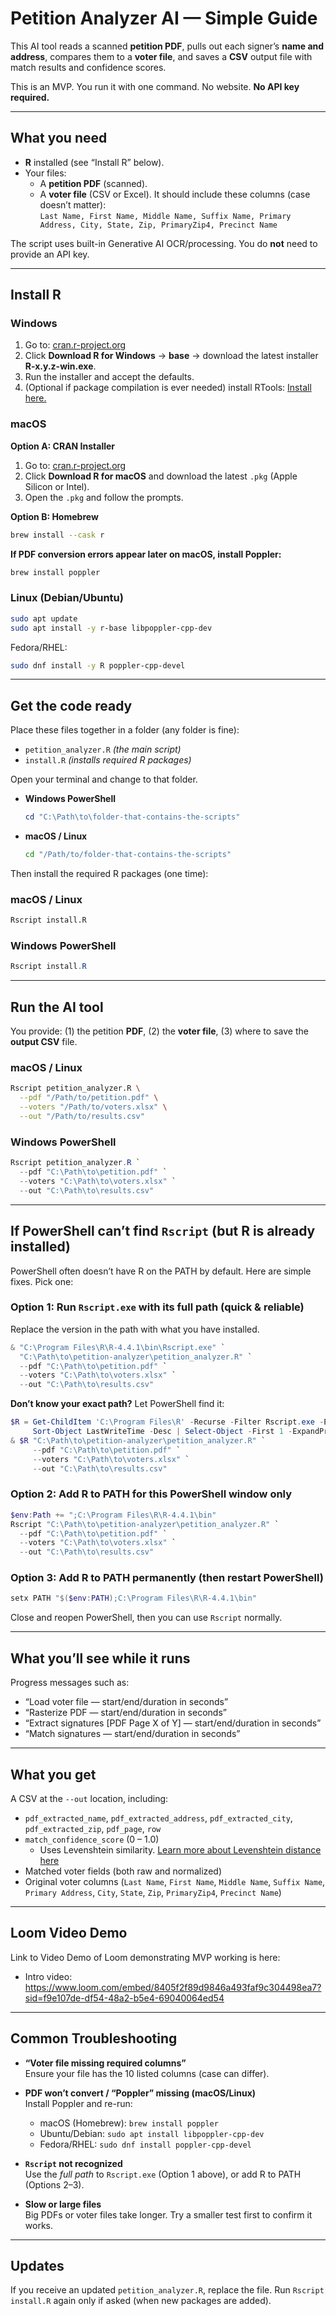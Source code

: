 # Petition Analyzer AI — Simple Guide 

This AI tool reads a scanned **petition PDF**, pulls out each signer’s **name and address**, compares them to a **voter file**, and saves a **CSV** output file with match results and confidence scores.

This is an MVP. You run it with one command. No website. **No API key required.**

---

## What you need

- **R** installed (see “Install R” below).
- Your files:
  - A **petition PDF** (scanned).
  - A **voter file** (CSV or Excel). It should include these columns (case doesn’t matter):  
    `Last Name, First Name, Middle Name, Suffix Name, Primary Address, City, State, Zip, PrimaryZip4, Precinct Name`

The script uses built-in Generative AI OCR/processing. You do **not** need to provide an API key.

---

## Install R

### Windows

1. Go to: <a href="https://cran.r-project.org/" target="_blank">cran.r-project.org</a>
2. Click **Download R for Windows** → **base** → download the latest installer **R-x.y.z-win.exe**.
3. Run the installer and accept the defaults.
4. (Optional if package compilation is ever needed) install RTools: <a href="https://cran.r-project.org/bin/windows/Rtools/" target="_blank">Install here.</a>


### macOS

**Option A: CRAN Installer**

1. Go to: <a href="https://cran.r-project.org/" target="_blank">cran.r-project.org</a>
2. Click **Download R for macOS** and download the latest `.pkg` (Apple Silicon or Intel).
3. Open the `.pkg` and follow the prompts.


**Option B: Homebrew**

```bash
brew install --cask r
```

**If PDF conversion errors appear later on macOS, install Poppler:**

```bash
brew install poppler
```

### Linux (Debian/Ubuntu)
```bash
sudo apt update
sudo apt install -y r-base libpoppler-cpp-dev
```

Fedora/RHEL:
```bash
sudo dnf install -y R poppler-cpp-devel
```

---

## Get the code ready

Place these files together in a folder (any folder is fine):

- `petition_analyzer.R`  *(the main script)*
- `install.R`            *(installs required R packages)*

Open your terminal and change to that folder.

- **Windows PowerShell**

  ```powershell
  cd "C:\Path\to\folder-that-contains-the-scripts"
  ```
- **macOS / Linux**

  ```bash
  cd "/Path/to/folder-that-contains-the-scripts"
  ```

Then install the required R packages (one time):


### macOS / Linux
```bash
Rscript install.R
```

### Windows PowerShell
```powershell
Rscript install.R
```


---

## Run the AI tool

You provide: (1) the petition **PDF**, (2) the **voter file**, (3) where to save the **output CSV** file.

### macOS / Linux

```bash
Rscript petition_analyzer.R \
  --pdf "/Path/to/petition.pdf" \
  --voters "/Path/to/voters.xlsx" \
  --out "/Path/to/results.csv"
```

### Windows PowerShell

```powershell
Rscript petition_analyzer.R `
  --pdf "C:\Path\to\petition.pdf" `
  --voters "C:\Path\to\voters.xlsx" `
  --out "C:\Path\to\results.csv"
```

---

## If PowerShell can’t find `Rscript` (but R is already installed)


PowerShell often doesn’t have R on the PATH by default. Here are simple fixes. Pick one:


### Option 1: Run `Rscript.exe` with its **full path** (quick & reliable)
Replace the version in the path with what you have installed.

```powershell
& "C:\Program Files\R\R-4.4.1\bin\Rscript.exe" `
  "C:\Path\to\petition-analyzer\petition_analyzer.R" `
  --pdf "C:\Path\to\petition.pdf" `
  --voters "C:\Path\to\voters.xlsx" `
  --out "C:\Path\to\results.csv"
```

**Don’t know your exact path?** Let PowerShell find it:

```powershell
$R = Get-ChildItem 'C:\Program Files\R' -Recurse -Filter Rscript.exe -ErrorAction SilentlyContinue |
     Sort-Object LastWriteTime -Desc | Select-Object -First 1 -ExpandProperty FullName
& $R "C:\Path\to\petition-analyzer\petition_analyzer.R" `
     --pdf "C:\Path\to\petition.pdf" `
     --voters "C:\Path\to\voters.xlsx" `
     --out "C:\Path\to\results.csv"
```

### Option 2: Add R to PATH **for this PowerShell window only**
```powershell
$env:Path += ";C:\Program Files\R\R-4.4.1\bin"
Rscript "C:\Path\to\petition-analyzer\petition_analyzer.R" `
  --pdf "C:\Path\to\petition.pdf" `
  --voters "C:\Path\to\voters.xlsx" `
  --out "C:\Path\to\results.csv"
```

### Option 3: Add R to PATH **permanently** (then **restart** PowerShell)
```powershell
setx PATH "$($env:PATH);C:\Program Files\R\R-4.4.1\bin"
```
Close and reopen PowerShell, then you can use `Rscript` normally.


---

## What you’ll see while it runs

Progress messages such as:

- “Load voter file — start/end/duration in seconds”
- “Rasterize PDF — start/end/duration in seconds”
- “Extract signatures [PDF Page X of Y] — start/end/duration in seconds”
- “Match signatures — start/end/duration in seconds”

---

## What you get

A CSV at the `--out` location, including:

- `pdf_extracted_name`, `pdf_extracted_address`, `pdf_extracted_city`, `pdf_extracted_zip`, `pdf_page`, `row`
- `match_confidence_score` (0 – 1.0) 
  + Uses Levenshtein similarity. <a href="https://cran.r-project.org/web/packages/stringdist/refman/stringdist.html#stringdist-metrics" target="_blank">Learn more about Levenshtein distance here</a>
- Matched voter fields (both raw and normalized)
- Original voter columns (`Last Name`, `First Name`, `Middle Name`, `Suffix Name`, `Primary Address`, `City`, `State`, `Zip`, `PrimaryZip4`, `Precinct Name`)


---

## Loom Video Demo

Link to Video Demo of Loom demonstrating MVP working is here:

- Intro video: https://www.loom.com/embed/8405f2f89d9846a493faf9c304498ea7?sid=f9e107de-df54-48a2-b5e4-69040064ed54


---

## Common Troubleshooting

- **“Voter file missing required columns”**  
  Ensure your file has the 10 listed columns (case can differ).

- **PDF won’t convert / “Poppler” missing (macOS/Linux)**  
  Install Poppler and re-run:
  - macOS (Homebrew): `brew install poppler`
  - Ubuntu/Debian: `sudo apt install libpoppler-cpp-dev`
  - Fedora/RHEL: `sudo dnf install poppler-cpp-devel`

- **`Rscript` not recognized**  
  Use the *full path* to `Rscript.exe` (Option 1 above), or add R to PATH (Options 2–3).

- **Slow or large files**  
  Big PDFs or voter files take longer. Try a smaller test first to confirm it works.

---

## Updates

If you receive an updated `petition_analyzer.R`, replace the file. Run `Rscript install.R` again only if asked (when new packages are added).


